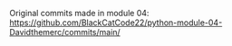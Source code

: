 Original commits made in module 04: https://github.com/BlackCatCode22/python-module-04-Davidthemerc/commits/main/